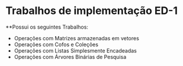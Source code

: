 # Trabalhos de implementação ED-1
**Possui os seguintes Trabalhos: 
- Operações com Matrizes armazenadas em vetores
- Operações com Cofos e Coleções
- Operações com Listas Simplesmente Encadeadas
- Operações com Árvores Binárias de Pesquisa
